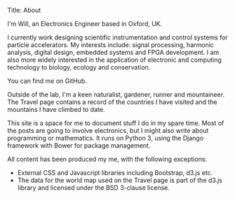 Title: About

I'm Will, an Electronics Engineer based in Oxford, UK.

I currently work designing scientific instrumentation and control systems for particle accelerators. My interests include: signal processing, harmonic analysis, digital design, embedded systems and FPGA development. I am also more widely interested in the application of electronic and computing technology to biology, ecology and conservation.

You can find me on GitHub.

Outside of the lab, I'm a keen naturalist, gardener, runner and mountaineer. The Travel page contains a record of the countries I have visited and the mountains I have climbed to date.

This site is a space for me to document stuff I do in my spare time. Most of the posts are going to involve electronics, but I might also write about programming or mathematics. It runs on Python 3, using the Django framework with Bower for package management.

All content has been produced my me, with the following exceptions:

* External CSS and Javascript libraries including Bootstrap, d3.js etc.
* The data for the world map used on the Travel page is part of the d3.js library and licensed under the BSD 3-clause license.
